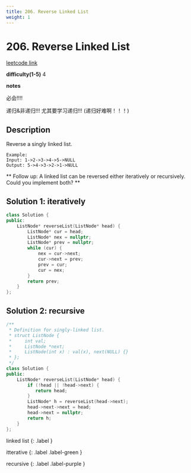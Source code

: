 ```yaml
---
title: 206. Reverse Linked List 
weight: 1
---
```

# 206. Reverse Linked List 
[leetcode link](https://leetcode.com/problems/reverse-linked-list/)

**difficulty(1-5)** 
4

**notes**   

必会!!!!

递归&非递归!!!
尤其要学习递归!!! (递归好难啊！！！)

## Description
Reverse a singly linked list.
```
Example:
Input: 1->2->3->4->5->NULL
Output: 5->4->3->2->1->NULL
```
**
Follow up:
A linked list can be reversed either iteratively or recursively. Could you implement both?
**

## Solution 1: iteratively
```c++
class Solution {
public:
    ListNode* reverseList(ListNode* head) {
        ListNode* cur = head;
        ListNode* nex = nullptr;
        ListNode* prev = nullptr;
        while (cur) {
            nex = cur->next;
            cur->next = prev;
            prev = cur;
            cur = nex;
        }
        return prev;
    }
};
```

## Solution 2: recursive
```c++
/**
 * Definition for singly-linked list.
 * struct ListNode {
 *     int val;
 *     ListNode *next;
 *     ListNode(int x) : val(x), next(NULL) {}
 * };
 */
class Solution {
public:
    ListNode* reverseList(ListNode* head) {
        if (!head || !head->next) {
           return head;
        }
        ListNode* h = reverseList(head->next);
        head->next->next = head;
        head->next = nullptr;
        return h;
    }
};
```


linked list
{: .label }

itterative
{: .label .label-green }

recursive
{: .label .label-purple }